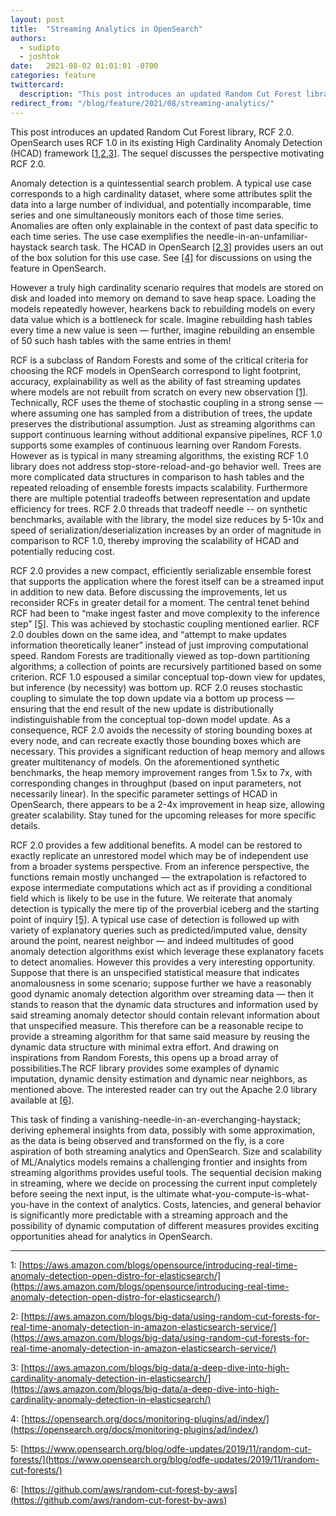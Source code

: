 ```yaml
---
layout: post
title:  "Streaming Analytics in OpenSearch"
authors: 
  - sudipto
  - joshtok
date:   2021-08-02 01:01:01 -0700
categories: feature
twittercard:
  description: "This post introduces an updated Random Cut Forest library, RCF 2.0. OpenSearch uses RCF 1.0 in its existing High Cardinality Anomaly Detection (HCAD) framework. The sequel discusses the perspective motivating RCF 2.0."
redirect_from: "/blog/feature/2021/08/streaming-analytics/"
---
```



This post introduces an updated Random Cut Forest library, RCF 2.0. OpenSearch uses RCF 1.0 in its existing High Cardinality Anomaly Detection (HCAD) framework [[1](#footnote1),[2](#footnote2),[3](#footnote3)]. The sequel discusses the perspective motivating RCF 2.0.

Anomaly detection is a quintessential search problem. A typical use case corresponds to a high cardinality dataset, where some attributes split the data into a large number of individual, and potentially incomparable, time series and one simultaneously monitors each of those time series. Anomalies are often only explainable in the context of past data specific to each time series. The use case exemplifies the needle-in-an-unfamiliar-haystack search task. The HCAD in OpenSearch [[2](#footnote2),[3](#footnote3)] provides users an out of the box solution for this use case. See [[4]](#footnote4) for discussions on using the feature in OpenSearch. 

However a  truly high cardinality scenario requires that models are stored on disk and loaded into memory on demand to save heap space. Loading the models repeatedly however, hearkens back to rebuilding models on every data value which is a bottleneck for scale. Imagine rebuilding hash tables every time a new value is seen — further, imagine rebuilding an ensemble of 50 such hash tables with the same entries in them! 

RCF is a subclass of Random Forests and some of the critical criteria for choosing the RCF models in OpenSearch correspond to light footprint, accuracy, explainability as well as the ability of fast streaming updates where models are not rebuilt from scratch on every new observation [[1]](#footnote1). Technically, RCF uses the theme of stochastic coupling in a strong sense — where assuming one has sampled from a distribution of trees, the update preserves the distributional assumption. Just as streaming algorithms can support continuous learning without additional expansive pipelines, RCF 1.0 supports some examples of continuous learning over Random Forests. However as is typical in many streaming algorithms, the existing RCF 1.0 library does not address stop-store-reload-and-go behavior well. Trees are more complicated data structures in comparison to hash tables and the repeated reloading of ensemble forests impacts scalability. Furthermore there are multiple potential tradeoffs between representation and update efficiency for trees. RCF 2.0 threads that tradeoff needle -- on synthetic benchmarks, available with the library, the model size reduces by 5-10x and speed of serialization/deserialization increases by an order of magnitude in comparison to RCF 1.0, thereby improving the scalability of HCAD and potentially reducing cost.

RCF 2.0 provides a new compact, efficiently serializable ensemble forest that supports the application where the forest itself can be a streamed input in addition to new data. Before discussing the improvements, let us reconsider RCFs in greater detail for a moment. The central tenet behind RCF had been to “make ingest faster and move complexity to the inference step” [[5]](#footnote5).  This was achieved by stochastic coupling mentioned earlier. RCF 2.0 doubles down on the same idea, and “attempt to make updates information theoretically leaner” instead of just improving computational speed. Random Forests are traditionally viewed as top-down partitioning algorithms; a collection of points are recursively partitioned based on some criterion. RCF 1.0 espoused a similar conceptual top-down view for updates, but inference (by necessity) was bottom up. RCF 2.0 reuses stochastic coupling to simulate the top down update via a bottom up process — ensuring that the end result of the new update is distributionally indistinguishable from the conceptual top-down model update. As a consequence, RCF 2.0 avoids the necessity of storing bounding boxes at every node, and can recreate exactly those bounding boxes which are necessary. This provides a significant reduction of heap memory and allows greater multitenancy of models. On the aforementioned synthetic benchmarks, the heap memory improvement ranges from 1.5x to 7x, with corresponding changes in throughput (based on input parameters, not necessarily linear). In the specific parameter settings of HCAD in OpenSearch, there appears to be a 2-4x improvement in heap size, allowing greater scalability. Stay tuned for the upcoming releases for more specific details. 

RCF 2.0 provides a few additional benefits. A model can be restored to exactly replicate an unrestored model which may be of independent use from a broader systems perspective. From an inference perspective, the functions remain mostly unchanged — the extrapolation is refactored to expose intermediate computations which act as if providing a conditional field which is likely to be use in the future. We reiterate that anomaly detection is typically the mere tip of the proverbial iceberg and the starting point of inquiry [[5]](#footnote5). A typical use case of detection is followed up with variety of explanatory queries such as predicted/imputed value, density around the point, nearest neighbor — and indeed multitudes of good anomaly detection algorithms exist which leverage these explanatory facets to detect anomalies. However this provides a very interesting opportunity. Suppose that there is an unspecified statistical measure that indicates anomalousness in some scenario; suppose further we have a reasonably good dynamic anomaly detection algorithm over streaming data — then it stands to reason that the dynamic data structures and information used by said streaming anomaly detector should contain relevant information about that unspecified measure. This therefore can be a reasonable recipe to provide a streaming algorithm for that same said measure by reusing the dynamic data structure with minimal extra effort.  And drawing on inspirations from Random Forests, this opens up a broad array of possibilities.The RCF library provides some examples of dynamic imputation, dynamic density estimation and dynamic near neighbors, as mentioned above. The interested reader can try out the Apache 2.0 library available at [[6]](#footnote6). 

This task of finding a vanishing-needle-in-an-everchanging-haystack; deriving ephemeral insights from data, possibly with some approximation, as the data is being observed and transformed on the fly, is a core aspiration of both streaming analytics and OpenSearch. Size and scalability of ML/Analytics models remains a challenging frontier and insights from streaming algorithms provides useful tools. The sequential decision making in streaming, where we decide on processing  the current input completely before seeing the next input, is the ultimate what-you-compute-is-what-you-have in the context of analytics. Costs, latencies, and general behavior is significantly more predictable with a streaming approach and the possibility of dynamic computation of different measures provides exciting opportunities ahead for analytics in OpenSearch. 

---

<a name="footnote1"></a>1: [https://aws.amazon.com/blogs/opensource/introducing-real-time-anomaly-detection-open-distro-for-elasticsearch/](https://aws.amazon.com/blogs/opensource/introducing-real-time-anomaly-detection-open-distro-for-elasticsearch/)

<a name="footnote2"></a>2: [https://aws.amazon.com/blogs/big-data/using-random-cut-forests-for-real-time-anomaly-detection-in-amazon-elasticsearch-service/](https://aws.amazon.com/blogs/big-data/using-random-cut-forests-for-real-time-anomaly-detection-in-amazon-elasticsearch-service/)

<a name="footnote3"></a>3: [https://aws.amazon.com/blogs/big-data/a-deep-dive-into-high-cardinality-anomaly-detection-in-elasticsearch/](https://aws.amazon.com/blogs/big-data/a-deep-dive-into-high-cardinality-anomaly-detection-in-elasticsearch/)

<a name="footnote4"></a>4: [https://opensearch.org/docs/monitoring-plugins/ad/index/](https://opensearch.org/docs/monitoring-plugins/ad/index/)

<a name="footnote5"></a>5: [https://www.opensearch.org/blog/odfe-updates/2019/11/random-cut-forests/](https://www.opensearch.org/blog/odfe-updates/2019/11/random-cut-forests/)

<a name="footnote6"></a>6: [https://github.com/aws/random-cut-forest-by-aws](https://github.com/aws/random-cut-forest-by-aws)


